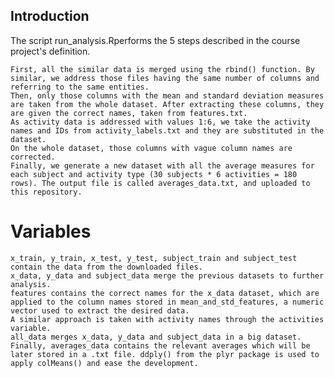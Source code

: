 ## Introduction

The script run_analysis.Rperforms the 5 steps described in the course project's definition.

    First, all the similar data is merged using the rbind() function. By similar, we address those files having the same number of columns and referring to the same entities.
    Then, only those columns with the mean and standard deviation measures are taken from the whole dataset. After extracting these columns, they are given the correct names, taken from features.txt.
    As activity data is addressed with values 1:6, we take the activity names and IDs from activity_labels.txt and they are substituted in the dataset.
    On the whole dataset, those columns with vague column names are corrected.
    Finally, we generate a new dataset with all the average measures for each subject and activity type (30 subjects * 6 activities = 180 rows). The output file is called averages_data.txt, and uploaded to this repository.

# Variables

    x_train, y_train, x_test, y_test, subject_train and subject_test contain the data from the downloaded files.
    x_data, y_data and subject_data merge the previous datasets to further analysis.
    features contains the correct names for the x_data dataset, which are applied to the column names stored in mean_and_std_features, a numeric vector used to extract the desired data.
    A similar approach is taken with activity names through the activities variable.
    all_data merges x_data, y_data and subject_data in a big dataset.
    Finally, averages_data contains the relevant averages which will be later stored in a .txt file. ddply() from the plyr package is used to apply colMeans() and ease the development.
